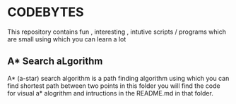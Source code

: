# CODEBYTES

This repository contains fun , interesting , intutive scripts / programs which are small using which you can learn a lot


## A* Search aLgorithm

A* (a-star) search algorithm is a path finding algorithm using which you can find shortest path between two points in this folder you will find the code for visual a* alogrithm and intructions in the README.md in that folder.

